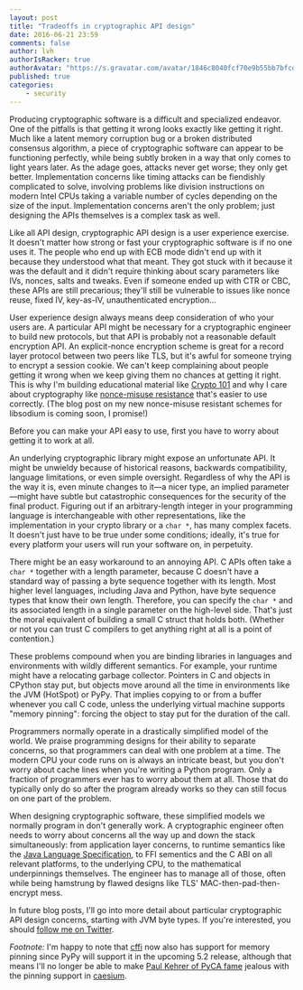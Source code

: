 ```yaml
---
layout: post
title: "Tradeoffs in cryptographic API design"
date: 2016-06-21 23:59
comments: false
author: lvh
authorIsRacker: true
authorAvatar: "https://s.gravatar.com/avatar/1846c8040fcf70e9b55bb7bfcdb78bc4"
published: true
categories:
    - security
---
```


Producing cryptographic software is a difficult and specialized endeavor. One
of the pitfalls is that getting it wrong looks exactly like getting it
right. Much like a latent memory corruption bug or a broken distributed
consensus algorithm, a piece of cryptographic software can appear to be
functioning perfectly, while being subtly broken in a way that only comes to
light years later. As the adage goes, attacks never get worse; they only get
better. Implementation concerns like timing attacks can be fiendishly
complicated to solve, involving problems like division instructions on modern
Intel CPUs taking a variable number of cycles depending on the size of the
input. Implementation concerns aren't the only problem; just designing the
APIs themselves is a complex task as well.

Like all API design, cryptographic API design is a user experience
exercise. It doesn't matter how strong or fast your cryptographic software is
if no one uses it. The people who end up with ECB mode didn't end up with it
because they understood what that meant. They got stuck with it because it was
the default and it didn't require thinking about scary parameters like IVs,
nonces, salts and tweaks. Even if someone ended up with CTR or CBC, these APIs
are still precarious; they'll still be vulnerable to issues like nonce
reuse, fixed IV, key-as-IV, unauthenticated encryption...

User experience design always means deep consideration of who your users
are. A particular API might be necessary for a cryptographic engineer to build
new protocols, but that API is probably not a reasonable default encryption
API. An explicit-nonce encryption scheme is great for a record layer protocol
between two peers like TLS, but it's awful for someone trying to encrypt a
session cookie. We can't keep complaining about people getting it wrong when
we keep giving them no chances at getting it right. This is why I'm building
educational material like [Crypto 101][crypto101] and why I care about
cryptography like [nonce-misuse resistance][nmr] that's easier to use
correctly.  (The blog post on my new nonce-misuse resistant schemes for
libsodium is coming soon, I promise!)

Before you can make your API easy to use, first you have to worry about
getting it to work at all.

An underlying cryptographic library might expose an unfortunate API. It might
be unwieldy because of historical reasons, backwards compatibility, language
limitations, or even simple oversight. Regardless of why the API is the way it
is, even minute changes to it—a nicer type, an implied parameter—might have
subtle but catastrophic consequences for the security of the final
product. Figuring out if an arbitrary-length integer in your programming
language is interchangeable with other representations, like the
implementation in your crypto library or a `char *`, has many complex
facets. It doesn't just have to be true under some conditions; ideally, it's
true for every platform your users will run your software on, in perpetuity.

There might be an easy workaround to an annoying API. C APIs often take a
`char *` together with a length parameter, because C doesn't have a standard
way of passing a byte sequence together with its length. Most higher level
languages, including Java and Python, have byte sequence types that know their
own length. Therefore, you can specify the `char *` and its associated length
in a single parameter on the high-level side. That's just the moral equivalent
of building a small C struct that holds both. (Whether or not you can trust C
compilers to get anything right at all is a point of contention.)

These problems compound when you are binding libraries in languages and
environments with wildly different semantics. For example, your runtime might
have a relocating garbage collector.  Pointers in C and objects in CPython
stay put, but objects move around all the time in environments like the JVM
(HotSpot) or PyPy. That implies copying to or from a buffer whenever you call
C code, unless the underlying virtual machine supports "memory pinning":
forcing the object to stay put for the duration of the call.

Programmers normally operate in a drastically simplified model of the
world. We praise programming designs for their ability to separate concerns,
so that programmers can deal with one problem at a time. The modern CPU your
code runs on is always an intricate beast, but you don't worry about cache
lines when you're writing a Python program. Only a fraction of programmers
ever has to worry about them at all. Those that do typically only do so after
the program already works so they can still focus on one part of the problem.

When designing cryptographic software, these simplified models we normally
program in don't generally work.  A cryptographic engineer often needs to
worry about concerns all the way up and down the stack simultaneously: from
application layer concerns, to runtime semantics like the
[Java Language Specification][jls], to FFI sementics and the C ABI on all
relevant platforms, to the underlying CPU, to the mathematical underpinnings
themselves. The engineer has to manage all of those, often while being
hamstrung by flawed designs like TLS' MAC-then-pad-then-encrypt mess.

In future blog posts, I'll go into more detail about particular cryptographic
API design concerns, starting with JVM byte types. If you're interested, you
should [follow me on Twitter][twitter].

*Footnote:* I'm happy to note that [cffi][cffi-pinning] now also has support
for memory pinning since PyPy will support it in the upcoming 5.2 release,
although that means I'll no longer be able to make
[Paul Kehrer of PyCA fame][paul] jealous with the pinning support in
[caesium][caesium].

[nmr]: /posts/nonce-misuse-resistance-101.html
[crypto101]: https://www.crypto101.io/
[jls]: https://docs.oracle.com/javase/specs/jls/se8/html/index.html
[twitter]: https://twitter.com/lvh
[rss]: /rss.xml
[cffi-pinning]: https://bitbucket.org/cffi/cffi/commits/61e03368485cb78471f701adbfd1bde69a6eaa31
[paul]: https://github.com/reaperhulk
[caesium]: https://github.com/lvh/caesium
